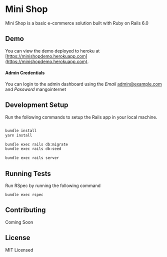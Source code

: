 # Mini Shop

Mini Shop is a basic e-commerce solution built with Ruby on Rails 6.0

## Demo

You can view the demo deployed to heroku at [https://minishopdemo.herokuapp.com](https://minishopdemo.herokuapp.com).

#### Admin Credentials

You can login to the admin dashboard using the *Email* admin@example.com and *Password* mangointernet

## Development Setup

Run the following commands to setup the Rails app in your local machine.

```sh

bundle install
yarn install

bundle exec rails db:migrate
bundle exec rails db:seed

bundle exec rails server
```

## Running Tests

Run RSpec by running the following command

```
bundle exec rspec
```

## Contributing

Coming Soon

## License
MIT Licensed
